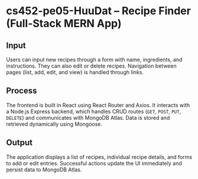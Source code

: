 # cs452-pe05-HuuDat – Recipe Finder (Full-Stack MERN App)

## Input
Users can input new recipes through a form with name, ingredients, and instructions. They can also edit or delete recipes. Navigation between pages (list, add, edit, and view) is handled through links.

## Process
The frontend is built in React using React Router and Axios. It interacts with a Node.js Express backend, which handles CRUD routes (`GET`, `POST`, `PUT`, `DELETE`) and communicates with MongoDB Atlas. Data is stored and retrieved dynamically using Mongoose.

## Output
The application displays a list of recipes, individual recipe details, and forms to add or edit entries. Successful actions update the UI immediately and persist data to MongoDB Atlas.
